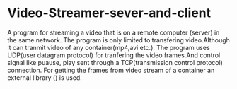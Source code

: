 # Video-Streamer-sever-and-client
A program for streaming a video that is on a remote computer (server) in the same network.
The program is only limited to transfering video.Although it can tranmit video of any container(mp4,avi etc.).
The program uses UDP(user datagram protocol) for tranfering the video frames.And control signal like puause, play sent through a TCP(transmission control protocol) connection.
For getting the frames from video stream of a container an external library () is used.
